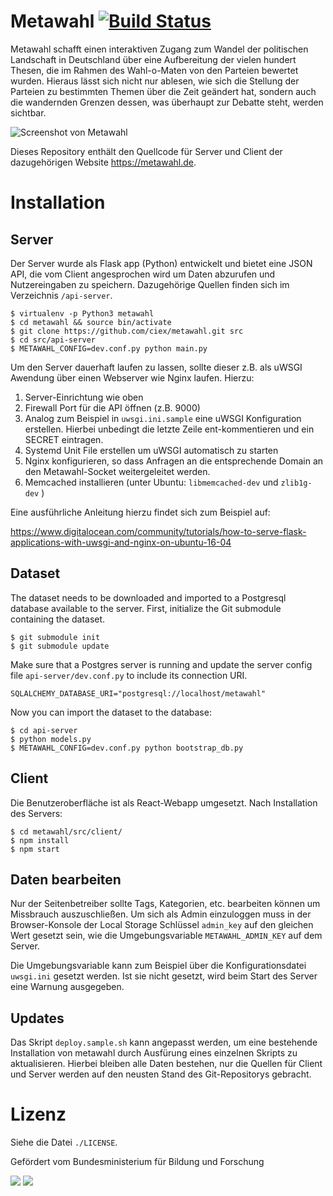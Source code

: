 # Metawahl [![Build Status](https://travis-ci.org/ciex/metawahl.svg?branch=master)](https://travis-ci.org/ciex/metawahl)

Metawahl schafft einen interaktiven Zugang zum Wandel der politischen Landschaft 
in Deutschland über eine Aufbereitung der vielen hundert Thesen, die im Rahmen 
des Wahl-o-Maten von den Parteien bewertet wurden. Hieraus lässt sich nicht nur
ablesen, wie sich die Stellung der Parteien zu bestimmten Themen über die Zeit
geändert hat, sondern auch die wandernden Grenzen dessen, was überhaupt zur Debatte
steht, werden sichtbar.

![Screenshot von Metawahl](https://raw.githubusercontent.com/ciex/metawahl/master/screenshot.png)

Dieses Repository enthält den Quellcode für Server und Client der dazugehörigen
Website https://metawahl.de. 

# Installation

## Server

Der Server wurde als Flask app (Python) entwickelt und bietet eine JSON
API, die vom Client angesprochen wird um Daten abzurufen und Nutzereingaben 
zu speichern. Dazugehörige Quellen finden sich im Verzeichnis `/api-server`.

    $ virtualenv -p Python3 metawahl
    $ cd metawahl && source bin/activate
    $ git clone https://github.com/ciex/metawahl.git src
    $ cd src/api-server
    $ METAWAHL_CONFIG=dev.conf.py python main.py

Um den Server dauerhaft laufen zu lassen, sollte dieser z.B. als uWSGI Awendung 
über einen Webserver wie Nginx laufen. Hierzu:

1. Server-Einrichtung wie oben
2. Firewall Port für die API öffnen (z.B. 9000)
3. Analog zum Beispiel in `uwsgi.ini.sample` eine uWSGI Konfiguration 
erstellen. Hierbei unbedingt die letzte Zeile ent-kommentieren und ein SECRET eintragen.
4. Systemd Unit File erstellen um uWSGI automatisch zu starten
5. Nginx konfigurieren, so dass Anfragen an die entsprechende Domain an den 
Metawahl-Socket weitergeleitet werden.
6. Memcached installieren (unter Ubuntu: `libmemcached-dev` und `zlib1g-dev` )

Eine ausführliche Anleitung hierzu findet sich zum Beispiel auf:

https://www.digitalocean.com/community/tutorials/how-to-serve-flask-applications-with-uwsgi-and-nginx-on-ubuntu-16-04

## Dataset

The dataset needs to be downloaded and imported to a Postgresql database 
available to the server. First, initialize the Git submodule containing the 
dataset.

    $ git submodule init
    $ git submodule update

Make sure that a Postgres server is running and update the server config file 
`api-server/dev.conf.py` to include its connection URI.

    SQLALCHEMY_DATABASE_URI="postgresql://localhost/metawahl"

Now you can import the dataset to the database:

    $ cd api-server
    $ python models.py
    $ METAWAHL_CONFIG=dev.conf.py python bootstrap_db.py

## Client

Die Benutzeroberfläche ist als React-Webapp umgesetzt. Nach Installation des
Servers:

    $ cd metawahl/src/client/
    $ npm install
    $ npm start

## Daten bearbeiten

Nur der Seitenbetreiber sollte Tags, Kategorien, etc. bearbeiten können um 
Missbrauch auszuschließen. Um sich als Admin einzuloggen muss in der Browser-Konsole
der Local Storage Schlüssel `admin_key` auf den gleichen Wert gesetzt sein, wie
die Umgebungsvariable `METAWAHL_ADMIN_KEY` auf dem Server. 

Die Umgebungsvariable kann zum Beispiel über die Konfigurationsdatei `uwsgi.ini`
gesetzt werden. Ist sie nicht gesetzt, wird beim Start des Server eine 
Warnung ausgegeben. 

## Updates

Das Skript `deploy.sample.sh` kann angepasst werden, um eine bestehende 
Installation von metawahl durch Ausfürung eines einzelnen Skripts zu 
aktualisieren. Hierbei bleiben alle Daten bestehen, nur die Quellen für
Client und Server werden auf den neusten Stand des Git-Repositorys gebracht.

# Lizenz

Siehe die Datei `./LICENSE`.

Gefördert vom Bundesministerium für Bildung und Forschung

![](https://raw.githubusercontent.com/ciex/mietlimbo/master/client/src/Graphics/logo-bmbf.svg?sanitize=true)
![](https://raw.githubusercontent.com/ciex/mietlimbo/master/client/src/Graphics/logo-okfn.svg?sanitize=true)
